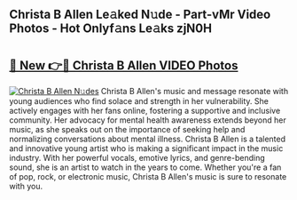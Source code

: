 ## Christa B Allen Le𝚊ked N𝚞de - Part-vMr Video Photos - Hot Onlyf𝚊ns Le𝚊ks zjN0H

# <h2><a href="http://ab47169.deff.icu/?id=Christa+B+Allen">🔗 New 👉🔴 Christa B Allen VIDEO Photos</a></h2>

[![Christa B Allen N𝚞des](https://i.imgur.com/rIISA9y.gif)](http://ab47169.deff.icu/?id=Christa+B+Allen)
Christa B Allen's music and message resonate with young audiences who find solace and strength in her vulnerability. She actively engages with her fans online, fostering a supportive and inclusive community. Her advocacy for mental health awareness extends beyond her music, as she speaks out on the importance of seeking help and normalizing conversations about mental illness. Christa B Allen is a talented and innovative young artist who is making a significant impact in the music industry. With her powerful vocals, emotive lyrics, and genre-bending sound, she is an artist to watch in the years to come. Whether you're a fan of pop, rock, or electronic music, Christa B Allen's music is sure to resonate with you.
